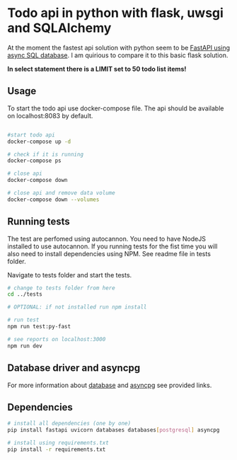 # Todo api in python with flask, uwsgi and SQLAlchemy

At the moment the fastest api solution with python seem to be [FastAPI using async SQL database](https://fastapi.tiangolo.com/advanced/async-sql-databases/).
I am quirious to compare it to this basic flask solution.

**In select statement there is a LIMIT set to 50 todo list items!**

## Usage

To start the todo api use docker-compose file. The api should be available on localhost:8083 by default.

```bash

#start todo api
docker-compose up -d

# check if it is running
docker-compose ps

# close api
docker-compose down

# close api and remove data volume
docker-compose down --volumes

```

## Running tests

The test are perfomed using autocannon. You need to have NodeJS installed to use autocannon. If you running tests for the fist time you will also need to install dependencies using NPM. See readme file in tests folder.

Navigate to tests folder and start the tests.

```bash
# change to tests folder from here
cd ../tests

# OPTIONAL: if not installed run npm install

# run test
npm run test:py-fast

# see reports on localhost:3000
npm run dev
```

## Database driver and asyncpg

For more information about [database](https://www.encode.io/databases/database_queries/) and [asyncpg](https://github.com/MagicStack/asyncpg) see provided links.

## Dependencies

```bash
# install all dependencies (one by one)
pip install fastapi uvicorn databases databases[postgresql] asyncpg

# install using requirements.txt
pip install -r requirements.txt
```
